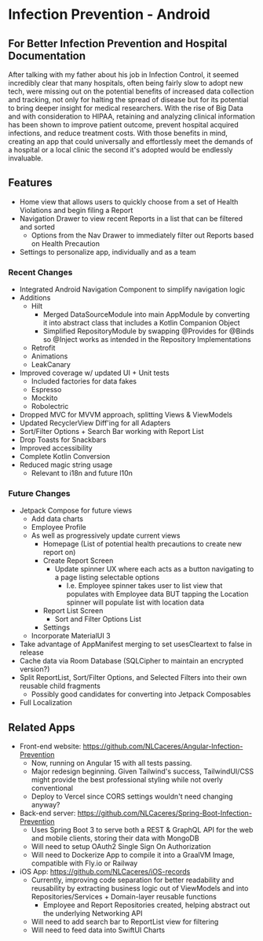 # Infection Prevention - Android

## For Better Infection Prevention and Hospital Documentation
  After talking with my father about his job in Infection Control, it seemed incredibly clear that many hospitals, often being fairly
  slow to adopt new tech, were missing out on the potential benefits of increased data collection and tracking, not only for halting 
  the spread of disease but for its potential to bring deeper insight for medical researchers. With the rise of Big Data and with 
  consideration to HIPAA, retaining and analyzing clinical information has been shown to improve patient outcome, prevent hospital 
  acquired infections, and reduce treatment costs. With those benefits in mind, creating an app that could universally and
  effortlessly meet the demands of a hospital or a local clinic the second it's adopted would be endlessly invaluable.  

## Features
- Home view that allows users to quickly choose from a set of Health Violations and begin filing a Report
- Navigation Drawer to view recent Reports in a list that can be filtered and sorted
  - Options from the Nav Drawer to immediately filter out Reports based on Health Precaution
- Settings to personalize app, individually and as a team

### Recent Changes
- Integrated Android Navigation Component to simplify navigation logic
- Additions
    - Hilt
      - Merged DataSourceModule into main AppModule by converting it into abstract class that includes a Kotlin Companion Object
      - Simplified RepositoryModule by swapping @Provides for @Binds so @Inject works as intended in the Repository Implementations
    - Retrofit
    - Animations
    - LeakCanary
- Improved coverage w/ updated UI + Unit tests
    - Included factories for data fakes
    - Espresso
    - Mockito
    - Robolectric
- Dropped MVC for MVVM approach, splitting Views & ViewModels
- Updated RecyclerView Diff'ing for all Adapters
- Sort/Filter Options + Search Bar working with Report List
- Drop Toasts for Snackbars
- Improved accessibility
- Complete Kotlin Conversion
- Reduced magic string usage
    - Relevant to i18n and future l10n
  
### Future Changes
- Jetpack Compose for future views
    - Add data charts
    - Employee Profile
    - As well as progressively update current views
        - Homepage (List of potential health precautions to create new report on)
        - Create Report Screen
          - Update spinner UX where each acts as a button navigating to a page listing selectable options
              - I.e. Employee spinner takes user to list view that populates with Employee data BUT tapping
              the Location spinner will populate list with location data
        - Report List Screen
            - Sort and Filter Options List
        - Settings
    - Incorporate MaterialUI 3
- Take advantage of AppManifest merging to set usesCleartext to false in release
- Cache data via Room Database (SQLCipher to maintain an encrypted version?)
- Split ReportList, Sort/Filter Options, and Selected Filters into their own reusable child fragments
    - Possibly good candidates for converting into Jetpack Composables
- Full Localization

## Related Apps
- Front-end website: https://github.com/NLCaceres/Angular-Infection-Prevention
    - Now, running on Angular 15 with all tests passing. 
    - Major redesign beginning. Given Tailwind's success, TailwindUI/CSS might provide the best professional styling while not overly conventional
    - Deploy to Vercel since CORS settings wouldn't need changing anyway?
- Back-end server: https://github.com/NLCaceres/Spring-Boot-Infection-Prevention
    - Uses Spring Boot 3 to serve both a REST & GraphQL API for the web and mobile clients, storing their data with MongoDB
    - Will need to setup OAuth2 Single Sign On Authorization
    - Will need to Dockerize App to compile it into a GraalVM Image, compatible with Fly.io or Railway  
- iOS App: https://github.com/NLCaceres/iOS-records
    - Currently, improving code separation for better readability and reusability by extracting business logic out
      of ViewModels and into Repositories/Services + Domain-layer reusable functions
      - Employee and Report Repositories created, helping abstract out the underlying Networking API
    - Will need to add search bar to ReportList view for filtering
    - Will need to feed data into SwiftUI Charts